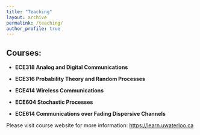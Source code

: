 ```yaml
---
title: "Teaching"
layout: archive
permalink: /teaching/
author_profile: true
---
```


<!-- # Teaching -->

## Courses:

<ul>
	<li>
		<p>
			<strong>ECE318 Analog and Digital Communications</strong>
		</p>
	</li>
	<li>
		<p>
			<strong>ECE316 Probability Theory and Random Processes</strong>
		</p>
	</li>
	<li>
		<p>
			<strong>ECE414 Wireless Communications</strong>
		</p>
	</li>
	<li>
		<p>
			<strong>ECE604 Stochastic Processes</strong>
		</p>
	</li>
	<li>
		<p>
			<strong>ECE614 Communications over Fading Dispersive Channels</strong>
		</p>
	</li>
</ul>

<p>
	Please visit course website for more information: <a href="https://learn.uwaterloo.ca/" target="_blank">https://learn.uwaterloo.ca</a>
</p>